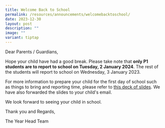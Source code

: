 ```yaml
---
title: Welcome Back to School
permalink: /resources/announcements/welcomebacktoschool/
date: 2023-12-30
layout: post
description: ""
image: ""
variant: tiptap
---
```

<p>Dear Parents / Guardians,</p><p>Hope your child have had a good break. Please take note that <strong>only P1 students are to report to school on Tuesday, 2 January 2024</strong>. The rest of the students will report to school on Wednesday, 3 January 2023.</p><p>For more information to prepare your child for the first day of school such as things to bring and reporting time, please refer to <a href="https://drive.google.com/file/d/1s9fyyYQseI46m25zbGSG61SBnIKcl7sy/view?usp=drive_link" rel="noopener noreferrer nofollow" target="_blank">this deck of slides</a>. We have also forwarded the slides to your child's email.</p><p>We look forward to seeing your child in school.</p><p>Thank you and Regards,</p><p>The Year Head Team</p><p></p>